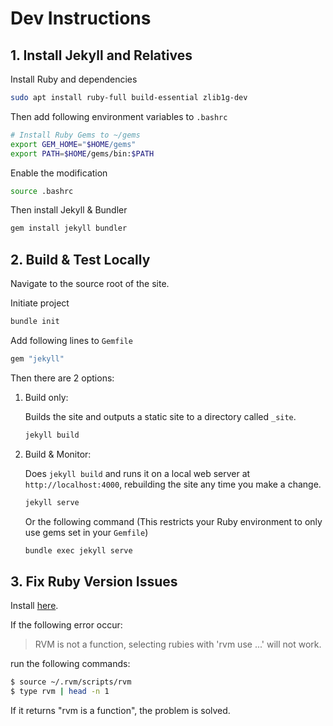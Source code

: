 # Dev Instructions

## 1. Install Jekyll and Relatives

Install Ruby and dependencies

```sh
sudo apt install ruby-full build-essential zlib1g-dev
```

Then add following environment variables to `.bashrc`

```sh
# Install Ruby Gems to ~/gems
export GEM_HOME="$HOME/gems"
export PATH=$HOME/gems/bin:$PATH
```

Enable the modification

```sh
source .bashrc
```

Then install Jekyll & Bundler

```sh
gem install jekyll bundler
```

## 2. Build & Test Locally

Navigate to the source root of the site.

Initiate project

```sh
bundle init
```

Add following lines to `Gemfile`

```sh
gem "jekyll"
```

Then there are 2 options:

1. Build only:

   Builds the site and outputs a static site to a directory called `_site`.

   ```sh
   jekyll build
   ```

2. Build & Monitor:

   Does `jekyll build` and runs it on a local web server at `http://localhost:4000`, rebuilding the site any time you make a change.

   ```sh
   jekyll serve
   ```

   Or the following command (This restricts your Ruby environment to only use gems set in your `Gemfile`)
   
   ```sh
   bundle exec jekyll serve
   ```
   
   
## 3. Fix Ruby Version Issues

Install [here](https://rvm.io/rvm/install).

If the following error occur:

> RVM is not a function, selecting rubies with 'rvm use ...' will not work.

run the following commands:

```sh
$ source ~/.rvm/scripts/rvm
$ type rvm | head -n 1
```

If it returns "rvm is a function", the problem is solved.